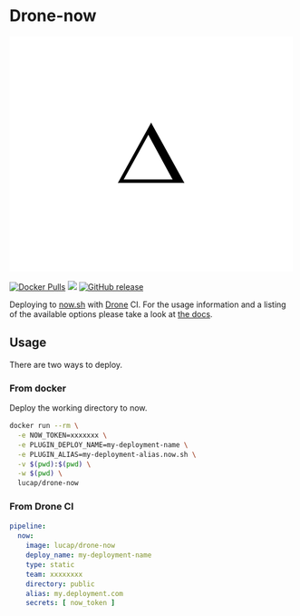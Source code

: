 # Drone-now

![Now logo](now.png?raw=true "now.sh")

[![Docker Pulls](https://img.shields.io/docker/pulls/lucap/drone-now.svg)](https://hub.docker.com/r/lucap/drone-now/)
[![](https://images.microbadger.com/badges/image/lucap/drone-now.svg)](https://microbadger.com/images/lucap/drone-now "Get your own image badge on microbadger.com")
[![GitHub release](https://img.shields.io/github/release/lucaperret/drone-now.svg)](https://github.com/lucaperret/drone-now/releases/latest)

Deploying to [now.sh](https://zeit.co/now) with [Drone](https://drone.io) CI. For the usage information and a listing of the available options please take a look at [the docs](DOCS.md).

## Usage

There are two ways to deploy.

### From docker

Deploy the working directory to now.

```bash
docker run --rm \
  -e NOW_TOKEN=xxxxxxx \
  -e PLUGIN_DEPLOY_NAME=my-deployment-name \
  -e PLUGIN_ALIAS=my-deployment-alias.now.sh \
  -v $(pwd):$(pwd) \
  -w $(pwd) \
  lucap/drone-now
```

### From Drone CI

```yaml
pipeline:
  now:
    image: lucap/drone-now
    deploy_name: my-deployment-name
    type: static
    team: xxxxxxxx
    directory: public
    alias: my.deployment.com
    secrets: [ now_token ]
```
